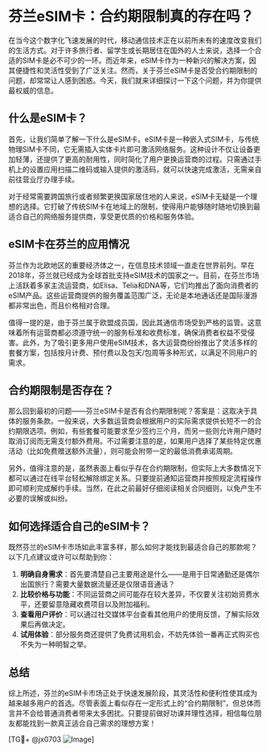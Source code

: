 # 芬兰eSIM卡：合约期限制真的存在吗？

在当今这个数字化飞速发展的时代，移动通信技术正在以前所未有的速度改变我们的生活方式。对于许多旅行者、留学生或长期居住在国外的人士来说，选择一个合适的SIM卡是必不可少的一环。而近年来，eSIM卡作为一种新兴的解决方案，因其便捷性和灵活性受到了广泛关注。然而，关于芬兰eSIM卡是否受合约期限制的问题，却常常让人感到困惑。今天，我们就来详细探讨一下这个问题，并为你提供最权威的信息。

## 什么是eSIM卡？

首先，让我们简单了解一下什么是eSIM卡。eSIM卡是一种嵌入式SIM卡，与传统物理SIM卡不同，它无需插入实体卡片即可激活网络服务。这种设计不仅让设备更加轻薄，还提供了更高的耐用性，同时简化了用户更换运营商的过程。只需通过手机上的设置应用扫描二维码或输入提供的激活码，就可以快速完成激活，无需亲自前往营业厅办理手续。

对于经常需要跨国旅行或者频繁更换国家居住地的人来说，eSIM卡无疑是一个理想的选择。它打破了传统SIM卡在地域上的限制，使得用户能够随时随地切换到最适合自己的网络服务提供商，享受更优质的价格和服务体验。

## eSIM卡在芬兰的应用情况

芬兰作为北欧地区的重要经济体之一，在信息技术领域一直走在世界前列。早在2018年，芬兰就已经成为全球首批支持eSIM技术的国家之一。目前，在芬兰市场上活跃着多家主流运营商，如Elisa、Telia和DNA等，它们均推出了面向消费者的eSIM产品。这些运营商提供的服务覆盖范围广泛，无论是本地通话还是国际漫游都非常出色，而且价格相对合理。

值得一提的是，由于芬兰属于欧盟成员国，因此其通信市场受到严格的监管。这意味着所有运营商都必须遵守统一的服务标准和收费标准，确保消费者权益不受侵害。此外，为了吸引更多用户使用eSIM技术，各大运营商纷纷推出了灵活多样的套餐方案，包括按月计费、预付费以及包天/包周等多种形式，以满足不同用户的需求。

## 合约期限制是否存在？

那么回到最初的问题——芬兰eSIM卡是否有合约期限制呢？答案是：这取决于具体的服务条款。一般来说，大多数运营商会根据用户的实际需求提供长短不一的合约期限选项。例如，有些套餐可能要求至少签约三个月，而另一些则允许用户随时取消订阅而无需支付额外费用。不过需要注意的是，如果用户选择了某些特定优惠活动（比如免费赠送额外流量），则可能会附带一定的最低消费承诺周期。

另外，值得注意的是，虽然表面上看似乎存在合约期限制，但实际上大多数情况下都可以通过在线平台轻松解除绑定关系。只要提前通知运营商并按照规定流程操作即可顺利完成解约手续。当然，在此之前最好仔细阅读相关合同细则，以免产生不必要的误解或纠纷。

## 如何选择适合自己的eSIM卡？

既然芬兰的eSIM卡市场如此丰富多样，那么如何才能找到最适合自己的那款呢？以下几点建议或许可以帮助到你：

1. **明确自身需求**：首先要清楚自己主要用途是什么——是用于日常通勤还是偶尔出国旅行？需要大量数据流量还是仅限语音通话？
2. **比较价格与功能**：不同运营商之间可能存在较大差异，不仅要关注初始资费水平，还要留意隐藏收费项目以及附加福利。
3. **查看用户评价**：可以通过社交媒体平台查看其他用户的使用反馈，了解实际效果后再做决定。
4. **试用体验**：部分服务商还提供了免费试用机会，不妨先体验一番再正式购买也不失为一种明智之举。

## 总结

综上所述，芬兰的eSIM卡市场正处于快速发展阶段，其灵活性和便利性使其成为越来越多用户的首选。尽管表面上看似存在一定形式上的“合约期限制”，但总体而言并不会给普通消费者带来太多困扰。只要提前做好功课并理性选择，相信每位朋友都能找到一款真正适合自己需求的理想方案！

[TG💪+ @jx0703 ![Image](https://github.com/user-attachments/assets/dbca1d08-cadb-493c-b0ec-ad6f7a83f270)]